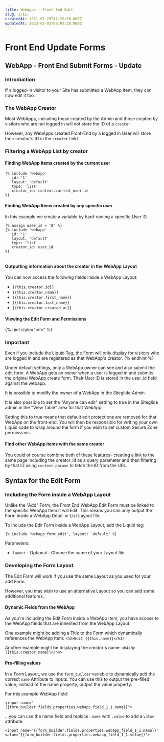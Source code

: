 ```yaml
---
title: WebApps - Front End Edit
slug: Z-iL-
createdAt: 2021-01-29T11:28:56.000Z
updatedAt: 2023-03-03T08:09:28.000Z
---
```


# Front End Update Forms

## WebApp - Front End Submit Forms - Update

### Introduction

If a logged-in visitor to your Site has submitted a WebApp Item, they can now edit it too.

### The WebApp Creator

Most WebApps, including those created by the Admin and those created by visitors who are not logged in will not store the ID of a `creator`.

However, any WebApps created Front-End by a logged in User will store their creator's ID in the `creator` field.

### Filtering a WebApp List by creator

#### Finding WebApp Items created by the current user

```liquid
{% include 'webapp'
   id: '1'
   layout: 'default'
   type: 'list'
   creator_id: context.current_user.id 
%}

```

#### Finding WebApp Items created by any specific user

In this example we create a variable by hard-coding a specific User ID.

```liquid
{% assign user_id = '8' %}
{% include 'webapp'
   id: '1'
   layout: 'default'
   type: 'list'
   creator_id: user_id  
%}


```

#### Outputting information about the creator in the WebApp Layout

You can now access the following fields inside a WebApp Layout:

* `{{this.creator.id}}`
* `{{this.creator.name}}`
* `{{this.creator.first_name}}`
* `{{this.creator.last_name}}`
* `{{this.creator.created_at}}`

#### Viewing the Edit Form and Permissions

{% hint style="info" %}
### Important

Even if you include the Liquid Tag, the Form will only display for visitors who are logged in and are registered as that WebApp's creator.
{% endhint %}

Under default settings, only a WebApp owner can see and also submit the edit form. A WebApp gets an owner when a user is logged in and submits the original WebApp create form. Their User ID is stored in the user\_id field against the webapp.

It is possible to modify the owner of a WebApp in the Siteglide Admin.

It is also possible to set the "Anyone can edit" setting to true in the Siteglide admin in the "View Table" area for that WebApp.

Setting this to true means that default edit protections are removed for that WebApp on the front-end. You will then be responsible for writing your own Liquid code to wrap around the form if you wish to set custom Secure Zone permissions.

#### Find other WebApp items with the same creator

You could of course combine both of these features- creating a link to the same page including the creator\_id as a query parameter and then filtering by that ID using `context.params` to fetch the ID from the URL.

## Syntax for the Edit Form

### Including the Form inside a WebApp Layout

Unlike the "Add" Form, the Front End WebApp Edit Form must be linked to the specific WebApp Item it will Edit. This means you can only output the Form inside a WebApp Detail or List Layout file.

To include the Edit Form inside a WebApp Layout, add the Liquid tag:

```liquid
{% include 'webapp_form_edit', layout: 'default' %}

```

Parameters:

* `layout` - Optional - Choose the name of your Layout file

### Developing the Form Layout

The Edit Form will work if you use the same Layout as you used for your add Form.

However, you may wish to use an alternative Layout so you can add some additional features.

#### Dynamic Fields from the WebApp

As you're including the Edit Form inside a WebApp Item, you have access to the WebApp fields that are inherited from the WebApp Layout.

One example might be adding a Title to the Form which dynamically references the WebApp Item: `<h3>Edit {{this.name}}</h3>`

Another example might be displaying the creator's name: `<h4>By {[this.creator.name}}</h4>`

#### Pre-filling values

In a Form Layout, we use the `form_builder` variable to dynamically add the correct `name` Attribute to inputs. You can use this to output the pre-filled value; instead of the name property, output the value property.

For this example WebApp field:

```liquid
<input name="{{form_builder.fields.properties.webapp_field_1_1.name}}">

```

...you can use the name field and replace `.name` with `.value` to add a `value` attribute:

```liquid
<input name="{{form_builder.fields.properties.webapp_field_1_1.name}}" value="{{form_builder.fields.properties.webapp_field_1_1.value}}">
```
